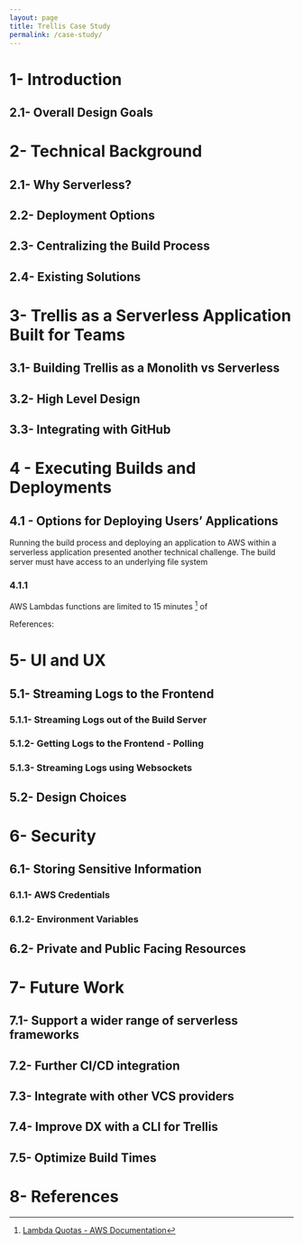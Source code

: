 ```yaml
---
layout: page
title: Trellis Case Study
permalink: /case-study/
---
```


# 1- Introduction

## 2.1- Overall Design Goals

# 2- Technical Background

## 2.1- Why Serverless?

## 2.2- Deployment Options

## 2.3- Centralizing the Build Process

## 2.4- Existing Solutions

# 3- Trellis as a Serverless Application Built for Teams

## 3.1- Building Trellis as a Monolith vs Serverless

## 3.2- High Level Design

## 3.3- Integrating with GitHub

# 4 - Executing Builds and Deployments

## 4.1 - Options for Deploying Users’ Applications

Running the build process and deploying an application to AWS within a serverless application presented another technical challenge. The build server must have access to an underlying file system

### 4.1.1

AWS Lambdas functions are limited to 15 minutes [^1] of

References:

[^1]: [Lambda Quotas - AWS Documentation](https://docs.aws.amazon.com/lambda/latest/dg/gettingstarted-limits.html#:~:text=function%20scaling.-,Function%20configuration%2C%20deployment%2C%20and%20execution,-The%20following%20quotas)

# 5- UI and UX

## 5.1- Streaming Logs to the Frontend

### 5.1.1- Streaming Logs out of the Build Server

### 5.1.2- Getting Logs to the Frontend - Polling

### 5.1.3- Streaming Logs using Websockets

## 5.2- Design Choices

# 6- Security

## 6.1- Storing Sensitive Information

### 6.1.1- AWS Credentials

### 6.1.2- Environment Variables

## 6.2- Private and Public Facing Resources

# 7- Future Work

## 7.1- Support a wider range of serverless frameworks

## 7.2- Further CI/CD integration

## 7.3- Integrate with other VCS providers

## 7.4- Improve DX with a CLI for Trellis

## 7.5- Optimize Build Times

# 8- References
